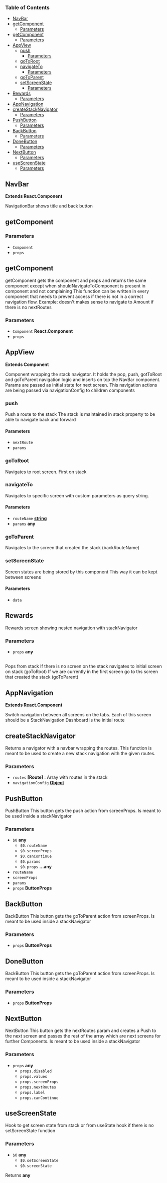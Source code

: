 <!-- Generated by documentation.js. Update this documentation by updating the source code. -->

### Table of Contents

-   [NavBar][1]
-   [getComponent][2]
    -   [Parameters][3]
-   [getComponent][4]
    -   [Parameters][5]
-   [AppView][6]
    -   [push][7]
        -   [Parameters][8]
    -   [goToRoot][9]
    -   [navigateTo][10]
        -   [Parameters][11]
    -   [goToParent][12]
    -   [setScreenState][13]
        -   [Parameters][14]
-   [Rewards][15]
    -   [Parameters][16]
-   [AppNavigation][17]
-   [createStackNavigator][18]
    -   [Parameters][19]
-   [PushButton][20]
    -   [Parameters][21]
-   [BackButton][22]
    -   [Parameters][23]
-   [DoneButton][24]
    -   [Parameters][25]
-   [NextButton][26]
    -   [Parameters][27]
-   [useScreenState][28]
    -   [Parameters][29]

## NavBar

**Extends React.Component**

NavigationBar shows title and back button

## getComponent

### Parameters

-   `Component`  
-   `props`  

## getComponent

getComponent gets the component and props and returns the same component except when
shouldNavigateToComponent is present in component and not complaining
This function can be written in every component that needs to prevent access
if there is not in a correct navigation flow.
Example: doesn't makes sense to navigate to Amount if there is no nextRoutes

### Parameters

-   `Component` **React.Component** 
-   `props`  

## AppView

**Extends Component**

Component wrapping the stack navigator.
It holds the pop, push, gotToRoot and goToParent navigation logic and inserts on top the NavBar component.
Params are passed as initial state for next screen.
This navigation actions are being passed via navigationConfig to children components

### push

Push a route to the stack
The stack is maintained in stack property to be able to navigate back and forward

#### Parameters

-   `nextRoute`  
-   `params`  

### goToRoot

Navigates to root screen. First on stack

### navigateTo

Navigates to specific screen with custom parameters as query string.

#### Parameters

-   `routeName` **[string][30]** 
-   `params` **any** 

### goToParent

Navigates to the screen that created the stack (backRouteName)

### setScreenState

Screen states are being stored by this component
This way it can be kept between screens

#### Parameters

-   `data`  

## Rewards

Rewards screen showing nested navigation with stackNavigator

### Parameters

-   `props` **any** 

## 

Pops from stack
If there is no screen on the stack navigates to initial screen on stack (goToRoot)
If we are currently in the first screen go to ths screen that created the stack (goToParent)

## AppNavigation

**Extends React.Component**

Switch navigation between all screens on the tabs. Each of this screen should be a StackNavigation
Dashboard is the initial route

## createStackNavigator

Returns a navigator with a navbar wrapping the routes.
This function is meant to be used to create a new stack navigation with the given routes.

### Parameters

-   `routes` **\[Route]** : Array with routes in the stack
-   `navigationConfig` **[Object][31]** 

## PushButton

PushButton
This button gets the push action from screenProps. Is meant to be used inside a stackNavigator

### Parameters

-   `$0` **any** 
    -   `$0.routeName`  
    -   `$0.screenProps`  
    -   `$0.canContinue`  
    -   `$0.params`  
    -   `$0.props` **...any** 
-   `routeName`  
-   `screenProps`  
-   `params`  
-   `props` **ButtonProps** 

## BackButton

BackButton
This button gets the goToParent action from screenProps. Is meant to be used inside a stackNavigator

### Parameters

-   `props` **ButtonProps** 

## DoneButton

BackButton
This button gets the goToParent action from screenProps. Is meant to be used inside a stackNavigator

### Parameters

-   `props` **ButtonProps** 

## NextButton

NextButton
This button gets the nextRoutes param and creates a Push to the next screen and passes the rest of the array which are
next screens for further Components. Is meant to be used inside a stackNavigator

### Parameters

-   `props` **any** 
    -   `props.disabled`  
    -   `props.values`  
    -   `props.screenProps`  
    -   `props.nextRoutes`  
    -   `props.label`  
    -   `props.canContinue`  

## useScreenState

Hook to get screen state from stack or from useState hook if there is no setScreenState function

### Parameters

-   `$0` **any** 
    -   `$0.setScreenState`  
    -   `$0.screenState`  

Returns **any** 

[1]: #navbar

[2]: #getcomponent

[3]: #parameters

[4]: #getcomponent-1

[5]: #parameters-1

[6]: #appview

[7]: #push

[8]: #parameters-2

[9]: #gotoroot

[10]: #navigateto

[11]: #parameters-3

[12]: #gotoparent

[13]: #setscreenstate

[14]: #parameters-4

[15]: #rewards

[16]: #parameters-5

[17]: #appnavigation

[18]: #createstacknavigator

[19]: #parameters-6

[20]: #pushbutton

[21]: #parameters-7

[22]: #backbutton

[23]: #parameters-8

[24]: #donebutton

[25]: #parameters-9

[26]: #nextbutton

[27]: #parameters-10

[28]: #usescreenstate

[29]: #parameters-11

[30]: https://developer.mozilla.org/docs/Web/JavaScript/Reference/Global_Objects/String

[31]: https://developer.mozilla.org/docs/Web/JavaScript/Reference/Global_Objects/Object
